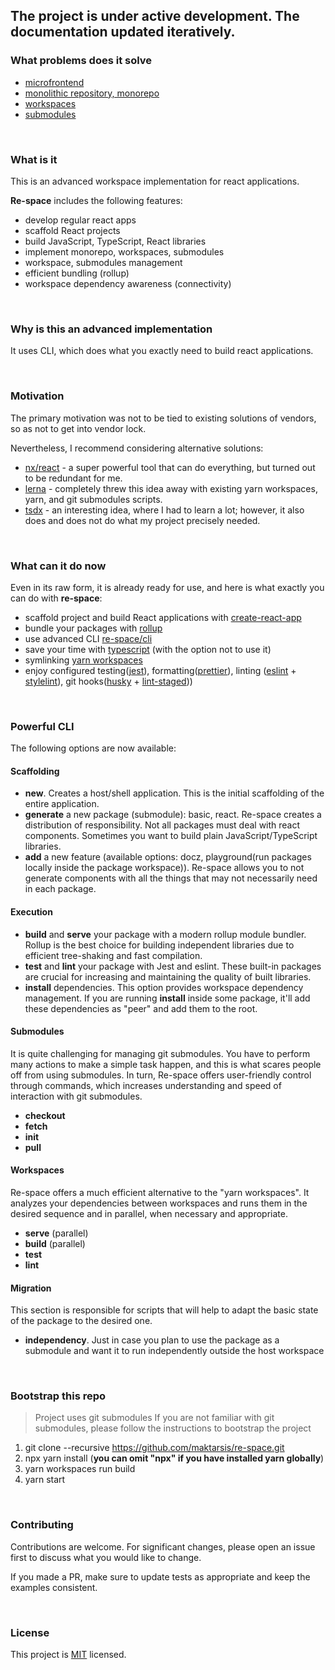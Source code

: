 ## The project is under active development. The documentation updated iteratively.

### What problems does it solve

- [microfrontend](https://martinfowler.com/articles/micro-frontends.html)
- [monolithic repository, monorepo](https://www.perforce.com/blog/vcs/what-monorepo)
- [workspaces](https://www.smashingmagazine.com/2019/07/yarn-workspaces-organize-project-codebase-pro/)
- [submodules](https://chrisjean.com/git-submodules-adding-using-removing-and-updating/)

<br/>

### What is it

This is an advanced workspace implementation for react applications. 

**Re-space** includes the following features:

- develop regular react apps
- scaffold React projects
- build JavaScript, TypeScript, React libraries
- implement monorepo, workspaces, submodules
- workspace, submodules management
- efficient bundling (rollup)
- workspace dependency awareness (connectivity)

<br/>

### Why is this an advanced implementation

It uses CLI, which does what you exactly need to build react applications.

<br/>

### Motivation

The primary motivation was not to be tied to existing solutions of vendors, so as not to get into vendor lock.

Nevertheless, I recommend considering alternative solutions:

- [nx/react](https://nx.dev/react) - a super powerful tool that can do everything, but turned out to be redundant for me.
- [lerna](https://github.com/lerna/lerna) - completely threw this idea away with existing yarn workspaces, yarn, and git submodules scripts.
- [tsdx](https://github.com/jaredpalmer/tsdx) - an interesting idea, where I had to learn a lot; however, it also does and does not do what my project precisely needed.

<br/>

### What can it do now

Even in its raw form, it is already ready for use, and here is what exactly you can do with **re-space**:

- scaffold project and build React applications with [create-react-app](https://create-react-app.dev/)
- bundle your packages with [rollup](https://rollupjs.org/guide/en/)
- use advanced CLI [re-space/cli](https://github.com/maktarsis/re-space/tree/master/cli)
- save your time with [typescript](https://www.typescriptlang.org/) (with the option not to use it)
- symlinking [yarn workspaces](https://classic.yarnpkg.com/en/docs/workspaces)
- enjoy configured testing([jest](https://jestjs.io/)), formatting([prettier](https://prettier.io/)), linting ([eslint](https://eslint.org/) + [stylelint](https://stylelint.io/)), git hooks([husky](https://github.com/typicode/husky) + [lint-staged](https://github.com/okonet/lint-staged)))

<br/>

### Powerful CLI

The following options are now available:

#### Scaffolding

- **new**. Creates a host/shell application. This is the initial scaffolding of the entire application.
- **generate** a new package (submodule): basic, react. Re-space creates a distribution of responsibility. Not all packages must deal with react components. Sometimes you want to build plain JavaScript/TypeScript libraries.
- **add** a new feature (available options: docz, playground(run packages locally inside the package workspace)). Re-space allows you to not generate components with all the things that may not necessarily need in each package.

#### Execution

- **build** and **serve** your package with a modern rollup module bundler. Rollup is the best choice for building independent libraries due to efficient tree-shaking and fast compilation.
- **test** and **lint** your package with Jest and eslint. These built-in packages are crucial for increasing and maintaining the quality of built libraries.
- **install** dependencies. This option provides workspace dependency management. If you are running **install** inside some package, it'll add these dependencies as "peer" and add them to the root.

#### Submodules

It is quite challenging for managing git submodules. You have to perform many actions to make a simple task happen, and this is what scares people off from using submodules. In turn, Re-space offers user-friendly control through commands, which increases understanding and speed of interaction with git submodules.

- **checkout**
- **fetch**
- **init**
- **pull**

#### Workspaces

Re-space offers a much efficient alternative to the "yarn workspaces". It analyzes your dependencies between workspaces and runs them in the desired sequence and in parallel, when necessary and appropriate.

- **serve** (parallel)
- **build** (parallel)
- **test**
- **lint**

#### Migration

This section is responsible for scripts that will help to adapt the basic state of the package to the desired one.

- **independency**. Just in case you plan to use the package as a submodule and want it to run independently outside the host workspace

<br/>

### Bootstrap this repo

> Project uses git submodules
> If you are not familiar with git submodules, please follow the instructions to bootstrap the project

1. git clone --recursive https://github.com/maktarsis/re-space.git
2. npx yarn install (**you can omit "npx" if you have installed yarn globally**)
3. yarn workspaces run build
4. yarn start

<br/>

### Contributing

Contributions are welcome. For significant changes, please open an issue first to discuss what you would like to change.

If you made a PR, make sure to update tests as appropriate and keep the examples consistent.

<br/>

### License

This project is [MIT](https://choosealicense.com/licenses/mit/) licensed.<br/>
